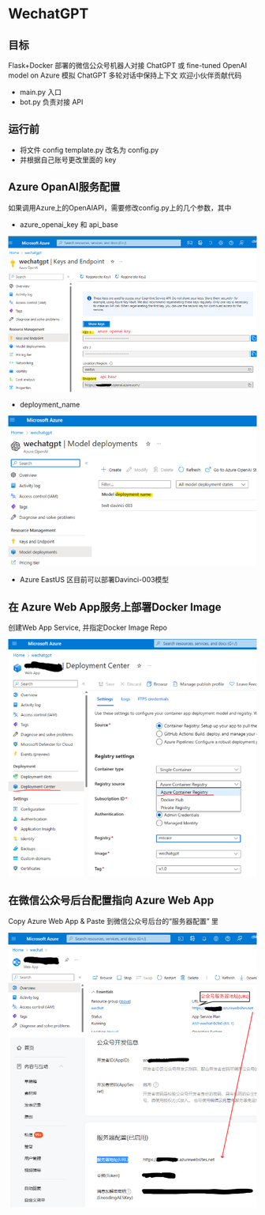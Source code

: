 # WechatGPT

## 目标

Flask+Docker 部署的微信公众号机器人对接 ChatGPT 或 fine-tuned OpenAI model on Azure
模拟 ChatGPT 多轮对话中保持上下文
欢迎小伙伴贡献代码

- main.py 入口
- bot.py 负责对接 API

## 运行前

- 将文件 config template.py 改名为 config.py
- 并根据自己账号更改里面的 key

## Azure OpanAI服务配置
如果调用Azure上的OpenAIAPI，需要修改config.py上的几个参数，其中
- azure_openai_key 和 api_base

![Alt Text](./media/api_base_config.png)

- deployment_name

![Alt Text](./media/deployment_config.png)

- Azure EastUS 区目前可以部署Davinci-003模型

## 在 Azure Web App服务上部署Docker Image
创建Web App Service, 并指定Docker Image Repo

![Alt Text](./media/AzureWebApp.png)

## 在微信公众号后台配置指向 Azure Web App

Copy Azure Web App & Paste 到微信公众号后台的“服务器配置” 里

![Alt Text](./media/wechat_config.png)